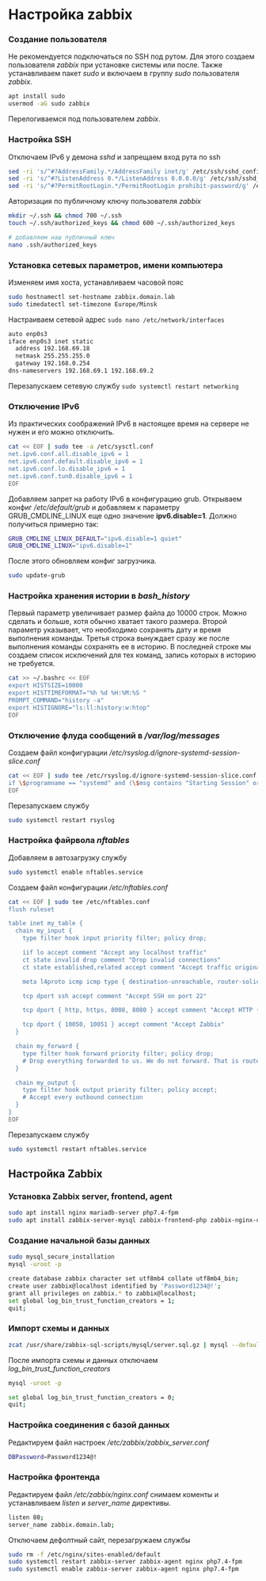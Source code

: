 # Настройка zabbix

### Создание пользователя

Не рекомендуется подключаться по SSH под рутом. Для этого создаем пользователя *zabbix* при установке системы или после. Также устанавливаем пакет *sudo* и включаем в группу *sudo* пользователя *zabbix*.

```bash
apt install sudo
usermod -aG sudo zabbix
```
Перелогиваемся под пользователем *zabbix*.

### Настройка SSH

Отключаем IPv6 у демона *sshd* и запрещаем вход рута по ssh
```bash
sed -ri 's/^#?AddressFamily.*/AddressFamily inet/g' /etc/ssh/sshd_config
sed -ri 's/^#?ListenAddress 0.*/ListenAddress 0.0.0.0/g' /etc/ssh/sshd_config
sed -ri 's/^#?PermitRootLogin.*/PermitRootLogin prohibit-password/g' /etc/ssh/sshd_config
```

Авторизация по публичному ключу пользователя *zabbix*

```bash
mkdir ~/.ssh && chmod 700 ~/.ssh
touch ~/.ssh/authorized_keys && chmod 600 ~/.ssh/authorized_keys

# добавляем наш публичный ключ
nano .ssh/authorized_keys
```

### Установка сетевых параметров, имени компьютера

Изменяем имя хоста, устанавливаем часовой пояс

```bash
sudo hostnamectl set-hostname zabbix.domain.lab
sudo timedatectl set-timezone Europe/Minsk
```

Настраиваем сетевой адрес  `sudo nano /etc/network/interfaces`

```bash
auto enp0s3
iface enp0s3 inet static
  address 192.168.69.18
  netmask 255.255.255.0
  gateway 192.168.0.254
dns-nameservers 192.168.69.1 192.168.69.2
```

Перезапускаем сетевую службу `sudo systemctl restart networking`

### Отключение IPv6

Из практических соображений IPv6 в настоящее время на сервере не нужен и его можно отключить.

```bash
cat << EOF | sudo tee -a /etc/sysctl.conf
net.ipv6.conf.all.disable_ipv6 = 1
net.ipv6.conf.default.disable_ipv6 = 1
net.ipv6.conf.lo.disable_ipv6 = 1
net.ipv6.conf.tun0.disable_ipv6 = 1
EOF
```

Добавляем запрет на работу IPv6 в конфигурацию grub. Открываем конфиг */etc/default/grub* и добавляем к параметру GRUB_CMDLINE_LINUX еще одно значение **ipv6.disable=1**. Должно получиться примерно так:
```bash
GRUB_CMDLINE_LINUX_DEFAULT="ipv6.disable=1 quiet"
GRUB_CMDLINE_LINUX="ipv6.disable=1"
```

После этого обновляем конфиг загрузчика.

```bash
sudo update-grub
```

### Настройка хранения истории в *bash_history*

Первый параметр увеличивает размер файла до 10000 строк. Можно сделать и больше, хотя обычно хватает такого размера. Второй параметр указывает, что необходимо сохранять дату и время выполнения команды. Третья строка вынуждает сразу же после выполнения команды сохранять ее в историю. В последней строке мы создаем список исключений для тех команд, запись которых в историю не требуется.

```bash
cat >> ~/.bashrc << EOF
export HISTSIZE=10000
export HISTTIMEFORMAT="%h %d %H:%M:%S "
PROMPT_COMMAND="history -a"
export HISTIGNORE="ls:ll:history:w:htop"
EOF
```

### Отключение флуда сообщений в */var/log/messages*

Создаем файл конфигурации */etc/rsyslog.d/ignore-systemd-session-slice.conf*
```bash
cat << EOF | sudo tee /etc/rsyslog.d/ignore-systemd-session-slice.conf
if \$programname == "systemd" and (\$msg contains "Starting Session" or \$msg contains "Started Session" or \$msg contains "Created slice" or \$msg contains "Starting user-" or \$msg contains "Starting User Slice of" or \$msg contains "Removed session" or \$msg contains "Removed slice User Slice of" or \$msg contains "Stopping User Slice of") then stop
EOF
```

Перезапускаем службу

```bash
sudo systemctl restart rsyslog
```

### Настройка файрвола *nftables*

Добавляем в автозагрузку службу

```bash
sudo systemctl enable nftables.service
```

Создаем файл конфигурации */etc/nftables.conf*
```bash
cat << EOF | sudo tee /etc/nftables.conf
flush ruleset

table inet my_table {
  chain my_input {
    type filter hook input priority filter; policy drop;

    iif lo accept comment "Accept any localhost traffic"
    ct state invalid drop comment "Drop invalid connections"
    ct state established,related accept comment "Accept traffic originated from us"

    meta l4proto icmp icmp type { destination-unreachable, router-solicitation, router-advertisement, time-exceeded, parameter-problem } accept comment "Accept ICMP"

    tcp dport ssh accept comment "Accept SSH on port 22"

    tcp dport { http, https, 8008, 8080 } accept comment "Accept HTTP (ports 80, 443, 8008, 8080)"

    tcp dport { 10050, 10051 } accept comment "Accept Zabbix"
  }

  chain my_forward {
    type filter hook forward priority filter; policy drop;
    # Drop everything forwarded to us. We do not forward. That is routers job.
  }

  chain my_output {
    type filter hook output priority filter; policy accept;
    # Accept every outbound connection
  }
}
EOF
```

Перезапускаем службу

```bash
sudo systemctl restart nftables.service
```

## Настройка Zabbix

### Установка Zabbix server, frontend, agent

```bash
sudo apt install nginx mariadb-server php7.4-fpm
sudo apt install zabbix-server-mysql zabbix-frontend-php zabbix-nginx-conf zabbix-sql-scripts zabbix-agent
```

### Создание начальной базы данных

```bash
sudo mysql_secure_installation
mysql -uroot -p
```

```bash
create database zabbix character set utf8mb4 collate utf8mb4_bin;
create user zabbix@localhost identified by 'Password1234@!';
grant all privileges on zabbix.* to zabbix@localhost;
set global log_bin_trust_function_creators = 1;
quit;
```

### Импорт схемы и данных

```bash
zcat /usr/share/zabbix-sql-scripts/mysql/server.sql.gz | mysql --default-character-set=utf8mb4 -uzabbix -p zabbix
```
После импорта схемы и данных отключаем *log_bin_trust_function_creators*

```bash
mysql -uroot -p
```

```bash
set global log_bin_trust_function_creators = 0;
quit;
```

### Настройка соединения с базой данных

Редактируем файл настроек */etc/zabbix/zabbix_server.conf*

```bash
DBPassword=Password1234@!
```

### Настройка фронтенда

Редактируем файл */etc/zabbix/nginx.conf* снимаем коменты и устанавливаем  *listen* и *server_name* директивы.


```bash
listen 80;
server_name zabbix.domain.lab;
```

Отключаем дефолтный сайт, перезагружаем службы

```bash
sudo rm -f /etc/nginx/sites-enabled/default
sudo systemctl restart zabbix-server zabbix-agent nginx php7.4-fpm
sudo systemctl enable zabbix-server zabbix-agent nginx php7.4-fpm
```
